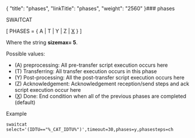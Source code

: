 {
    "title": "phases",
    "linkTitle": "phases",
    "weight": "2560"
}### phases

SWAITCAT

\[ PHASES =  { A | T | Y | Z | <u>X</u> }  \]

Where the string **sizemax= 5**.

Possible values:

-   \(A\) preprocessing: All pre-transfer script execution occurs here
-   \(T\) Transferring: All transfer execution occurs in this phase
-   (Y) Post-processing: All the post-transfer script execution occurs here
-   (Z) Acknowledgement: Acknowledgement reception/send steps and ack script execution occur here
-   (<u>X</u>) Done: End condition when all of the previous phases are completed (default)

Example

```
swaitcat select='(IDTU=="%_CAT_IDTU%")',timeout=30,phases=y,phasesteps=ch
```
